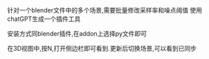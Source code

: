 针对一个blender文件中的多个场景,需要批量修改采样率和噪点阈值
使用chatGPT生成一个插件工具

安装方式同blender插件,在addon上选择py文件即可

在3D视图中,按N,打开侧边栏即可看到.更新后切换场景,可以看到已同步
